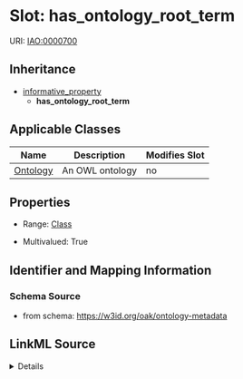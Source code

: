 

# Slot: has_ontology_root_term

URI: [IAO:0000700](http://purl.obolibrary.org/obo/IAO_0000700)




## Inheritance

* [informative_property](informative_property.md)
    * **has_ontology_root_term**






## Applicable Classes

| Name | Description | Modifies Slot |
| --- | --- | --- |
| [Ontology](Ontology.md) | An OWL ontology |  no  |







## Properties

* Range: [Class](Class.md)

* Multivalued: True





## Identifier and Mapping Information







### Schema Source


* from schema: https://w3id.org/oak/ontology-metadata




## LinkML Source

<details>
```yaml
name: has_ontology_root_term
from_schema: https://w3id.org/oak/ontology-metadata
rank: 1000
is_a: informative_property
slot_uri: IAO:0000700
multivalued: true
alias: has_ontology_root_term
domain_of:
- Ontology
range: Class

```
</details>